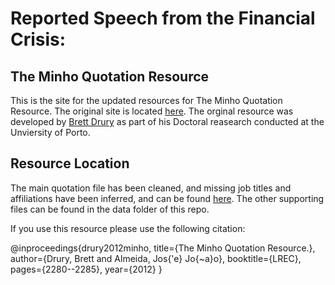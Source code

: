 # Reported Speech from the Financial Crisis: 
## The Minho Quotation Resource

This is the site for the updated resources for The Minho Quotation Resource. The original site is located [here](http://corpora.di.uminho.pt/~brett/resource.html). The orginal resource was developed by [Brett Drury](https://scholar.google.com.br/citations?user=tuOaq-4AAAAJ&hl=en) as part of his Doctoral reasearch conducted at the Unviersity of Porto.

## Resource Location
The main quotation file has been cleaned, and missing job titles and affiliations have been inferred, and can be found [here](https://drive.google.com/file/d/1-2aiqwR9-T7FoLJRg_KWfENge62KNLVg/view?usp=sharing). The other supporting files can be found in the data folder of this repo.

If you use this resource please use the following citation:

@inproceedings{drury2012minho,
  title={The Minho Quotation Resource.},
  author={Drury, Brett and Almeida, Jos{\'e} Jo{\~a}o},
  booktitle={LREC},
  pages={2280--2285},
  year={2012}
}
